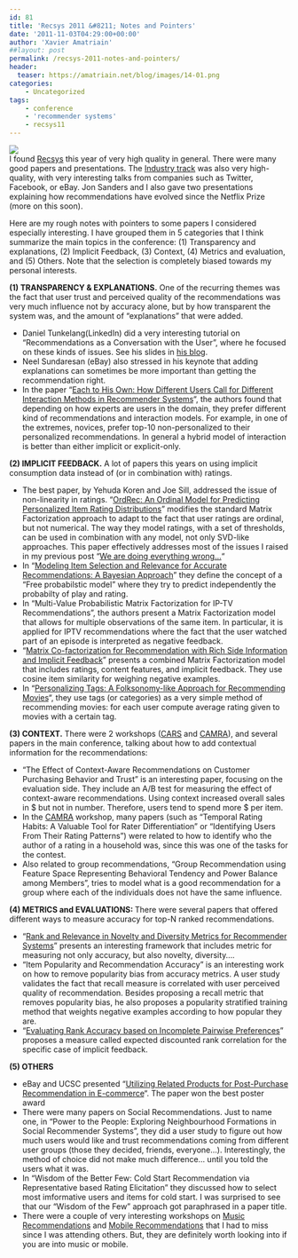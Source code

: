 ```yaml
---
id: 81
title: 'Recsys 2011 &#8211; Notes and Pointers'
date: '2011-11-03T04:29:00+00:00'
author: 'Xavier Amatriain'
##layout: post
permalink: /recsys-2011-notes-and-pointers/
header:
  teaser: https://amatriain.net/blog/images/14-01.png
categories:
    - Uncategorized
tags:
    - conference
    - 'recommender systems'
    - recsys11
---
```


[![](http://recsys.acm.org/2011/images/Chicago_night1.jpg)](http://recsys.acm.org/2011/images/Chicago_night1.jpg)  
I found [Recsys](http://recsys.acm.org/2011/index.shtml) this year of very high quality in general. There were many good papers and presentations. The [Industry track](http://recsys.acm.org/2011/industry_track.shtml) was also very high-quality, with very interesting talks from companies such as Twitter, Facebook, or eBay. Jon Sanders and I also gave two presentations explaining how recommendations have evolved since the Netflix Prize (more on this soon).

Here are my rough notes with pointers to some papers I considered especially interesting. I have grouped them in 5 categories that I think summarize the main topics in the conference: (1) Transparency and explanations, (2) Implicit Feedback, (3) Context, (4) Metrics and evaluation, and (5) Others. Note that the selection is completely biased towards my personal interests.

<span style="font-weight: bold;">(1) TRANSPARENCY &amp; EXPLANATIONS.</span> One of the recurring themes was the fact that user trust and perceived quality of the recommendations was very much influence not by accuracy alone, but by how transparent the system was, and the amount of “explanations” that were added.

- Daniel Tunkelang(LinkedIn) did a very interesting tutorial on “Recommendations as a Conversation with the User”, where he focused on these kinds of issues. See his slides in [his blog](http://thenoisychannel.com/2011/10/31/recsys-2011-tutorial-recommendations-as-a-conversation-with-the-user/).
- Neel Sundaresan (eBay) also stressed in his keynote that adding explanations can sometimes be more important than getting the recommendation right.
- In the paper “[Each to His Own: How Different Users Call for Different Interaction Methods in Recommender Systems](http://www.usabart.nl/portfolio/KnijnenburgReijmerWillemsen-recsys2011.pdf)“, the authors found that depending on how experts are users in the domain, they prefer different kind of recommendations and interaction models. For example, in one of the extremes, novices, prefer top-10 non-personalized to their personalized recommendations. In general a hybrid model of interaction is better than either implicit or explicit-only.

<span style="font-weight: bold;">(2) IMPLICIT FEEDBACK.</span> A lot of papers this years on using implicit consumption data instead of (or in combination with) ratings.

- The best paper, by Yehuda Koren and Joe Sill, addressed the issue of non-linearity in ratings. “[OrdRec: An Ordinal Model for Predicting Personalized Item Rating Distributions](http://labs.yahoo.com/node/640)” modifies the standard Matrix Factorization approach to adapt to the fact that user ratings are ordinal, but not numerical. The way they model ratings, with a set of thresholds, can be used in combination with any model, not only SVD-like approaches. This paper effectively addresses most of the issues I raised in my previous post “[We are doing everything wrong…](http://localhost:8080/wordpress/2011/04/recommender-systems-were-doing-it-all.html)“
- In “[Modeling Item Selection and Relevance for Accurate Recommendations: A Bayesian Approach](http://unical.academia.edu/NicolaBarbieri/Papers/803078/Modeling_Item_Selection_and_Relevance_for_Accurate_Recommendations)” they define the concept of a “Free probabilstic model” where they try to predict independently the probabilty of play and rating.
- In “Multi-Value Probabilistic Matrix Factorization for IP-TV Recommendations”, the authors present a Matrix Factorization model that allows for multiple observations of the same item. In particular, it is applied for IPTV recommendations where the fact that the user watched part of an episode is interpreted as negative feedback.
- “[Matrix Co-factorization for Recommendation with Rich Side Information and Implicit Feedback](http://www.cs.purdue.edu/homes/fangy/hetrec11-fang.pdf)” presents a combined Matrix Factorization model that includes ratings, content features, and implicit feedback. They use cosine item similarity for weighing negative examples.
- In “[Personalizing Tags: A Folksonomy-like Approach for Recommending Movies](http://www.slideshare.net/alansaid/personalizing-tags-a-folksonomylike-approach-for-recommending-movies/download)“, they use tags (or categories) as a very simple method of recommending movies: for each user compute average rating given to movies with a certain tag.

<span style="font-weight: bold;">(3) CONTEXT.</span> There were 2 workshops ([CARS](http://cars-workshop.org/) and [CAMRA](http://2011.camrachallenge.com/)), and several papers in the main conference, talking about how to add contextual information for the recommendations:

- “The Effect of Context-Aware Recommendations on Customer Purchasing Behavior and Trust” is an interesting paper, focusing on the evaluation side. They include an A/B test for measuring the effect of context-aware recommendations. Using context increased overall sales in $ but not in number. Therefore, users tend to spend more $ per item.
- In the [CAMRA](http://2011.camrachallenge.com/) workshop, many papers (such as “Temporal Rating Habits: A Valuable Tool for Rater Differentiation” or “Identifying Users From Their Rating Patterns”) were related to how to identify who the author of a rating in a household was, since this was one of the tasks for the contest.
- Also related to group recommendations, “Group Recommendation using Feature Space Representing Behavioral Tendency and Power Balance among Members”, tries to model what is a good recommendation for a group where each of the individuals does not have the same influence.

<span style="font-weight: bold;">(4) METRICS and EVALUATIONS: </span>There were several papers that offered different ways to measure accuracy for top-N ranked recommendations.

- “[Rank and Relevance in Novelty and Diversity Metrics for Recommender Systems](http://www.slideshare.net/pcastells/acm-recsys-2011-rank-and-relevance-in-novelty-and-diversity-metrics-for-recommender-systems)” presents an interesting framework that includes metric for measuring not only accuracy, but also novelty, diversity….
- “Item Popularity and Recommendation Accuracy” is an interesting work on how to remove popularity bias from accuracy metrics. A user study validates the fact that recall measure is correlated with user perceived quality of recommendation. Besides proposing a recall metric that removes popularity bias, he also proposes a popularity stratified training method that weights negative examples according to how popular they are.
- “[Evaluating Rank Accuracy based on Incomplete Pairwise Preferences](http://ucersti.ieis.tue.nl/files/papers/3.pdf)” proposes a measure called expected discounted rank correlation for the specific case of implicit feedback.

<span style="font-weight: bold;">(5) OTHERS</span>

- eBay and UCSC presented “[Utilizing Related Products for Post-Purchase Recommendation in E-commerce](http://users.soe.ucsc.edu/%7Ejwang30/index.files/recsys175-wang.pdf)“. The paper won the best poster award
- There were many papers on Social Recommendations. Just to name one, in “Power to the People: Exploring Neighbourhood Formations in Social Recommender Systems”, they did a user study to figure out how much users would like and trust recommendations coming from different user groups (those they decided, friends, everyone…). Interestingly, the method of choice did not make much difference… until you told the users what it was.
- In “Wisdom of the Better Few: Cold Start Recommendation via Representative based Rating Elicitation” they discussed how to select most imformative users and items for cold start. I was surprised to see that our “Wisdom of the Few” approach got paraphrased in a paper title.
- There were a couple of very interesting workshops on [Music Recommendations](http://womrad.org/2011/) and [Mobile Recommendations](http://pema2011.cs.ucl.ac.uk/) that I had to miss since I was attending others. But, they are definitely worth looking into if you are into music or mobile.

